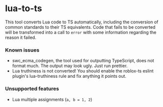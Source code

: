 # lua-to-ts

This tool converts Lua code to TS automatically, including the conversion of common standards to their TS equivalents.
Code that fails to be converted will be transformed into a call to `error` with some information regarding the reason it failed.

### Known issues
- swc_ecma_codegen, the tool used for outputting TypeScript, does not format much. The output may look ugly. Just run prettier.
- Lua truthiness is not converted! You should enable the roblox-ts eslint plugin's lua-truthiness rule and fix anything it points out.

### Unsupported features
- Lua multiple assignments (`a, b = 1, 2`)
